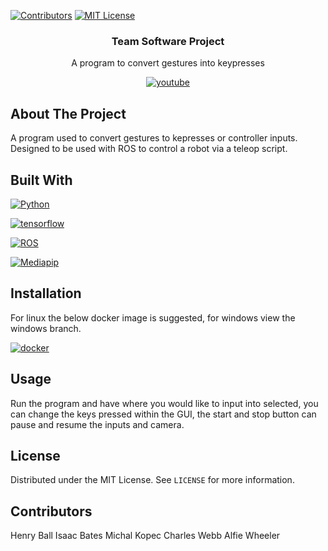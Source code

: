<a name="readme-top"></a>

[![Contributors][contributors-shield]][contributors-url]
[![MIT License][license-shield]][license-url]

  <h3 align="center">Team Software Project</h3>

  <p align="center">
    A program to convert gestures into keypresses
    <br />
  </p>

<div align="center">
  
  [![youtube][youtube]][youtube-url]
  
</div>



<!-- ABOUT THE PROJECT -->
## About The Project

A program used to convert gestures to kepresses or controller inputs. Designed to be used with ROS to control a robot via a teleop script.



## Built With

[![Python][Python]][Python-url]

[![tensorflow][tensorflow]][tensorflow-url]

[![ROS][ROS]][ROS-url]

[![Mediapip][Mediapipe]][Mediapipe-url]


## Installation

For linux the below docker image is suggested, for windows view the windows branch.

[![docker][docker]][docker-url]



<!-- USAGE EXAMPLES -->
## Usage
Run the program and have where you would like to input into selected, you can change the keys pressed within the GUI, the start and stop button can pause and resume the inputs and camera.



<!-- LICENSE -->
## License

Distributed under the MIT License. See `LICENSE` for more information.


## Contributors

Henry Ball
Isaac Bates
Michal Kopec
Charles Webb
Alfie Wheeler

<!-- MARKDOWN LINKS & IMAGES -->
<!-- https://www.markdownguide.org/basic-syntax/#reference-style-links -->
[contributors-shield]: https://img.shields.io/badge/Contributors-5-blue?style=for-the-badge
[contributors-url]: https://github.com/xlol12x/Teamsoftware/graphs/contributors


[license-shield]: https://img.shields.io/github/license/othneildrew/Best-README-Template.svg?style=for-the-badge
[license-url]: https://github.com/xlol12x/Teamsoftware/blob/main/LICENSE

[Python]: https://img.shields.io/badge/Python-4584b6?style=for-the-badge&logo=python&logoColor=white
[Python-url]: https://www.python.org/

[tensorflow]: https://img.shields.io/badge/tensorflow-orange?style=for-the-badge&logo=tensorflow&logoColor=white
[tensorflow-url]: https://www.tensorflow.org/

[docker]: https://img.shields.io/badge/docker-0db7ed?style=for-the-badge&logo=docker&logoColor=white
[docker-url]: https://hub.docker.com/r/bahtes/gestures-to-keypress

[ROS]: https://img.shields.io/badge/ROS-navy?style=for-the-badge&logo=ROS&logoColor=white
[ROS-url]: https://www.ros.org/

[youtube]: https://img.shields.io/badge/View%20Demo-red?style=for-the-badge&logo=Youtube&logoColor=White
[youtube-url]: https://youtu.be/sMdeBvYmKsk?si=4Sz1jXiuWLt7q8oO

[mediapipe]: https://img.shields.io/badge/Mediapipe-1e90ff?style=for-the-badge&logoColor=White
[mediapipe-url]: https://developers.google.com/mediapipe
